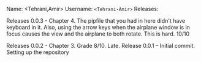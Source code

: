 Name: <Tehrani,Amir>
Username: `<Tehrani-Amir>`
Releases:


Releases 0.0.3 - Chapter 4. The pipfile that you had in here didn't have keyboard in it.  Also, using the arrow keys when the airplane window is in focus causes the view and the airplane to both rotate.  This is hard.  10/10

Releases 0.0.2 - Chapter 3.  Grade 8/10. Late.
Release 0.0.1 – Initial commit. Setting up the repository
